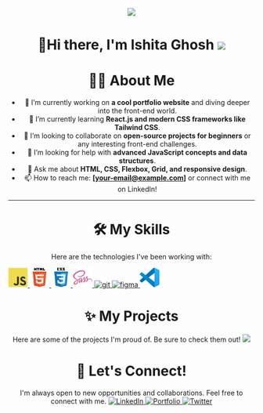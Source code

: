

<!--
**ishita-sudo/ishita-sudo** is a ✨ _special_ ✨ repository because its `README.md` (this file) appears on your GitHub profile.

Here are some ideas to get you started:

- 🔭 I’m currently working on ...
- 🌱 I’m currently learning ...
- 👯 I’m looking to collaborate on ...
- 🤔 I’m looking for help with ...
- 💬 Ask me about ...
- 📫 How to reach me: ...
- 😄 Pronouns: ...
- ⚡ Fun fact: ...
-->
<div id="header" align="center">
  <img src="https://media4.giphy.com/media/v1.Y2lkPTc5MGI3NjExeTF4a2FyaXQxM2hwY2poenV3Y21tcHVxcnAxcTFqaW5wbndiNWFwcyZlcD12MV9pbnRlcm5hbF9naWZfYnlfaWQmY3Q9Zw/JIX9t2j0ZTN9S/giphy.gif" width="250"/>
  <h1>
 🥲Hi there, I'm Ishita Ghosh
    <img src="https://emojis.slackmojis.com/emojis/images/1531849430/4246/blob-wave.gif?1531849430" width="30"/>
  </h1>
  <div id="section-1" display="flex">
    
<div id="About-me">
  <h1>👨‍💻 About Me</h1> 

- 🔭   I’m currently working on **a cool portfolio website** and diving deeper into the front-end world.
- 🌱   I’m currently learning **React.js and modern CSS frameworks like Tailwind CSS**.
- 👯   I’m looking to collaborate on **open-source projects for beginners** or any interesting front-end challenges.
- 🤔   I’m looking for help with **advanced JavaScript concepts and data structures**.
- 💬   Ask me about **HTML, CSS, Flexbox, Grid, and responsive design**.
- 📫   How to reach me: **[your-email@example.com]** or connect with me on LinkedIn!


</div>

---
<div id="skills">
   <h1>🛠️ My Skills</h1>

Here are the technologies I've been working with:

<p align="left">
  <a href="https://developer.mozilla.org/en-US/docs/Web/JavaScript" target="_blank" rel="noreferrer">
    <img src="https://raw.githubusercontent.com/devicons/devicon/master/icons/javascript/javascript-original.svg" alt="javascript" width="40" height="40"/>
  </a>
  <a href="https://www.w3.org/html/" target="_blank" rel="noreferrer">
    <img src="https://raw.githubusercontent.com/devicons/devicon/master/icons/html5/html5-original-wordmark.svg" alt="html5" width="40" height="40"/>
  </a>
  <a href="https://www.w3schools.com/css/" target="_blank" rel="noreferrer">
    <img src="https://raw.githubusercontent.com/devicons/devicon/master/icons/css3/css3-original-wordmark.svg" alt="css3" width="40" height="40"/>
  </a>
  <a href="https://sass-lang.com" target="_blank" rel="noreferrer">
    <img src="https://raw.githubusercontent.com/devicons/devicon/master/icons/sass/sass-original.svg" alt="sass" width="40" height="40"/>
  </a>
  <a href="https://git-scm.com/" target="_blank" rel="noreferrer">
    <img src="https://www.vectorlogo.zone/logos/git-scm/git-scm-icon.svg" alt="git" width="40" height="40"/>
  </a>
  <a href="https://www.figma.com/" target="_blank" rel="noreferrer">
    <img src="https://www.vectorlogo.zone/logos/figma/figma-icon.svg" alt="figma" width="40" height="40"/>
  </a>
  <a href="https://code.visualstudio.com/" target="_blank" rel="noreferrer">
    <img src="https://raw.githubusercontent.com/devicons/devicon/master/icons/vscode/vscode-original.svg" alt="vscode" width="40" height="40"/>
  </a>
</p>

</div>
<div>
<h1> ✨ My Projects  </h1>

Here are some of the projects I'm proud of. Be sure to check them out!
<img src="https://media2.giphy.com/media/v1.Y2lkPTc5MGI3NjExMmp1bGZrNXBxOTN6and4b2tsczY0ODgxbW5hN3RsY3I2cnNwbXBlOSZlcD12MV9pbnRlcm5hbF9naWZfYnlfaWQmY3Q9Zw/wpoLqr5FT1sY0/giphy.gif"/>
</div>
<p align="center">
  <h1>🤝 Let's Connect!</h1>

I'm always open to new opportunities and collaborations. Feel free to connect with me.
  <a href="https://linkedin.com/in/[YOUR-LINKEDIN-USERNAME]">
    <img src="https://img.shields.io/badge/LinkedIn-0077B5?style=for-the-badge&logo=linkedin&logoColor=white" alt="LinkedIn"/>
  </a>
  <a href="https://[YOUR-PORTFOLIO-WEBSITE].com">
    <img src="https://img.shields.io/badge/Portfolio-333333?style=for-the-badge&logo=React&logoColor=white" alt="Portfolio"/>
  </a>
  <a href="https://twitter.com/[YOUR-TWITTER-USERNAME]">
    <img src="https://img.shields.io/badge/Twitter-1DA1F2?style=for-the-badge&logo=twitter&logoColor=white" alt="Twitter"/>
  </a>
</p>
  </div>
